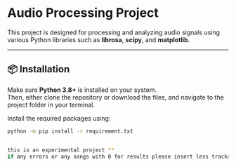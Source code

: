 # Audio Processing Project

This project is designed for processing and analyzing audio signals using various Python libraries such as **librosa**, **scipy**, and **matplotlib**.

---

## 📦 Installation

Make sure **Python 3.8+** is installed on your system.  
Then, either clone the repository or download the files, and navigate to the project folder in your terminal.  

Install the required packages using:

```bash
python -m pip install -r requirement.txt


this is an experimental project **
if any errors or any songs with 0 for results please insert less tracks at one time (try 10 tracks or less).(some of the parametrs can actually be 0 please pay attention)